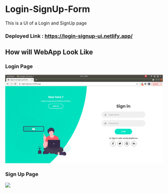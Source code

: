 # Login-SignUp-Form
This is a UI of a Login and SignUp page 

### Deployed Link : https://login-signup-ui.netlify.app/

## How will WebApp Look Like

### Login Page

![](https://github.com/nihal-ahmad/Login-SignUp-Form/blob/main/login.png)

### Sign Up Page

![](https://github.com/nihal-ahmad/Login-SignUp-Form/blob/main/.png)
